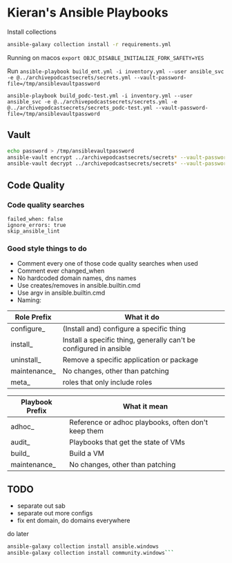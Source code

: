 # Kieran's Ansible Playbooks

Install collections

```bash
ansible-galaxy collection install -r requirements.yml
```

Running on macos
`export OBJC_DISABLE_INITIALIZE_FORK_SAFETY=YES`

Run
`ansible-playbook build_ent.yml -i inventory.yml --user ansible_svc -e @../archivepodcastsecrets/secrets.yml --vault-password-file=/tmp/ansiblevaultpassword`

`ansible-playbook build_podc-test.yml -i inventory.yml --user ansible_svc -e @../archivepodcastsecrets/secrets.yml -e @../archivepodcastsecrets/secrets_podc-test.yml --vault-password-file=/tmp/ansiblevaultpassword`

## Vault

```bash
echo password > /tmp/ansiblevaultpassword
ansible-vault encrypt ../archivepodcastsecrets/secrets* --vault-password-file=/tmp/ansiblevaultpassword
ansible-vault decrypt ../archivepodcastsecrets/secrets* --vault-password-file=/tmp/ansiblevaultpassword
```

## Code Quality

### Code quality searches

```text
failed_when: false
ignore_errors: true
skip_ansible_lint
```

### Good style things to do

* Comment every one of those code quality searches when used
* Comment ever changed_when
* No hardcoded domain names, dns names
* Use creates/removes in ansible.builtin.cmd
* Use argv in ansible.builtin.cmd
* Naming:

| Role Prefix  | What it do                                                         |
|--------------|--------------------------------------------------------------------|
| configure_   | (Install and) configure a specific thing                           |
| install_     | Install a specific thing, generally can't be configured in ansible |
| uninstall_   | Remove a specific application or package                           |
| maintenance_ | No changes, other than patching                                    |
| meta_        | roles that only include roles                                      |

| Playbook Prefix | What it mean                                        |
|-----------------|-----------------------------------------------------|
| adhoc_          | Reference or adhoc playbooks, often don't keep them |
| audit_          | Playbooks that get the state of VMs                 |
| build_          | Build a VM                                          |
| maintenance_    | No changes, other than patching                     |

## TODO

* separate out sab
* separate out more configs
* fix ent domain, do domains everywhere

do later

```bash
ansible-galaxy collection install ansible.windows
ansible-galaxy collection install community.windows```
